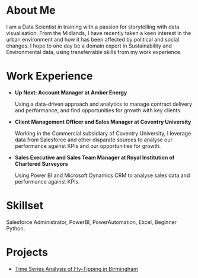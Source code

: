 # About Me

I am a Data Scientist in training with a passion for storytelling with data visualisation. From the Midlands, I have recently taken a keen interest in the urban environment and how it has been affected by political and social changes. I hope to one day be a domain expert in Sustainability and Environmental data, using transferrable skills from my work experience.

# Work Experience

* __Up Next: Account Manager at Amber Energy__

    Using a data-driven approach and analytics to manage contract delivery and performance, and find opportunities for growth with key clients.

* __Client Management Officer and Sales Manager at Coventry University__

    Working in the Commercial subsidiary of Coventry University, I leverage data from Salesforce and other disparate sources to analyse our performance against KPIs and our opportunities for growth.

* __Sales Executive and Sales Team Manager at Royal Institution of Chartered Surveyors__

    Using Power BI and Microsoft Dynamics CRM to analyse sales data and performance against KPIs.

# Skillset

Salesforce Administrator, PowerBI, PowerAutomation, Excel, Beginner Python.

# Projects

* [Time Series Analysis of Fly-Tipping in Birmingham](https://github.com/ducksinarowdata/absolutetrash/)
